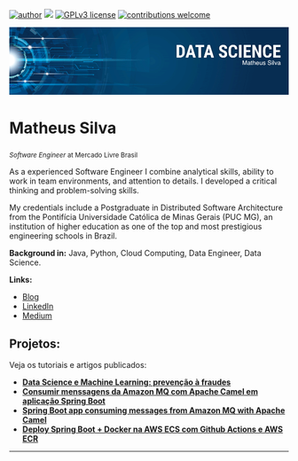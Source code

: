 [![author](https://img.shields.io/badge/author-matheus-red.svg)](https://www.linkedin.com/in/carlosfab) [![](https://img.shields.io/badge/python-3.7+-blue.svg)](https://www.python.org/downloads/release/python-365/) [![GPLv3 license](https://img.shields.io/badge/License-GPLv3-blue.svg)](http://perso.crans.org/besson/LICENSE.html) [![contributions welcome](https://img.shields.io/badge/contributions-welcome-brightgreen.svg?style=flat)](https://github.com/carlosfab/data_science/issues)

<p align="center">
  <img src="banner.png" >
</p>

# Matheus Silva
<sub>*Software Engineer* at Mercado Livre Brasil</sub>

As a experienced Software Engineer I combine analytical skills, ability to work in team environments, and attention to details. I developed a critical thinking and problem-solving skills.

My credentials include a Postgraduate in Distributed Software Architecture from the Pontifícia Universidade Católica de Minas Gerais (PUC MG), an institution of higher education as one of the top and most prestigious engineering schools in Brazil.

**Background in:** Java, Python, Cloud Computing, Data Engineer, Data Science.

**Links:**
* [Blog](http://msilva.dev)
* [LinkedIn](https://www.linkedin.com/in/matheus-silva-023384119/)
* [Medium](https://msilvadev.medium.com/)


## Projetos:
Veja os tutoriais e artigos publicados:

* **[Data Science e Machine Learning: prevenção à fraudes](https://bit.ly/3wXqy8R)**
* **[Consumir menssagens da Amazon MQ com Apache Camel em aplicação Spring Boot](https://msilvadev.medium.com/consumir-menssagens-da-amazon-mq-com-apache-camel-em-aplica%C3%A7%C3%A3o-spring-boot-95572ca0d5a1?source=friends_link&sk=585217042598bda269921f620b5a3b55)**
* **[Spring Boot app consuming messages from Amazon MQ with Apache Camel](https://msilvadev.medium.com/spring-boot-app-consuming-messages-from-amazon-mq-with-apache-camel-32ab2aa5a85a)**
* **[Deploy Spring Boot + Docker na AWS ECS com Github Actions e AWS ECR](https://msilvadev.medium.com/deploy-spring-boot-docker-na-aws-ecs-com-github-actions-e-aws-ecr-13927a3f6b5a)**

---




